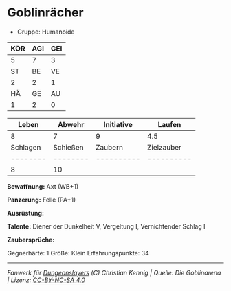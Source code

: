 # Goblinrächer  
- Gruppe: Humanoide  

| KÖR | AGI | GEI |  
| --- | --- | --- |  
| 5   | 7   | 3   |
| ST  | BE  | VE  |  
| 2   | 2   | 1   |
| HÄ  | GE  | AU  |  
| 1   | 2   | 0   |


| Leben    | Abwehr   | Initiative | Laufen     |
| -------- | -------- | ---------- | ---------- |
| 8        | 7        | 9          | 4.5        |
| Schlagen | Schießen | Zaubern    | Zielzauber |
| -------- | -------- | ---------- | ---------- |
| 8        | 10       |            |            |

**Bewaffnung:**
Axt (WB+1)

**Panzerung:**
Felle (PA+1)

**Ausrüstung:**


**Talente:**
Diener der Dunkelheit V, Vergeltung I, Vernichtender Schlag I

**Zaubersprüche:**


Gegnerhärte: 1
Größe: Klein
Erfahrungspunkte: 34



___
*Fanwerk für [Dungeonslayers](https://www.dungeonslayers.net/) (C) Christian Kennig | Quelle: Die Goblinarena | Lizenz: [CC-BY-NC-SA 4.0](https://creativecommons.org/licenses/by-nc-sa/4.0/deed.de)*